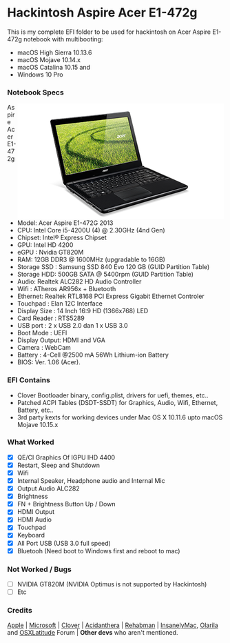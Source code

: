 # Hackintosh Aspire Acer E1-472g
This is my complete EFI folder to be used for hackintosh on Acer Aspire E1-472g notebook with multibooting:
- macOS High Sierra 10.13.6
- macOS Mojave 10.14.x
- macOS Catalina 10.15 and
- Windows 10 Pro

### Notebook Specs
<img src="/IMG/E1-472g.png?raw=true" alt="Acer Aspire E1-472G" align="right">
 
 Aspire Acer E1-472g
 - Model: Acer Aspire E1-472G 2013
 - CPU: Intel Core i5-4200U (4) @ 2.30GHz (4nd Gen)
 - Chipset: Intel® Express Chipset
 - GPU: Intel HD 4200
 - eGPU : Nvidia GT820M
 - RAM: 12GB DDR3 @ 1600MHz (upgradable to 16GB)
 - Storage SSD : Samsung SSD 840 Evo 120 GB (GUID Partition Table)
 - Storage HDD: 500GB SATA @ 5400rpm (GUID Partition Table)
 - Audio: Realtek ALC282 HD Audio Controller
 - Wifi : ATheros AR956x + Bluetooth
 - Ethernet: Realtek RTL8168 PCI Express Gigabit Ethernet Controler
 - Touchpad : Elan 12C Interface
 - Display Size : 14 Inch 16:9 HD (1366x768) LED
 - Card Reader : RTS5289
 - USB port : 2 x USB 2.0 dan 1 x USB 3.0
 - Boot Mode : UEFI
 - Display Output: HDMI and VGA
 - Camera : WebCam
 - Battery : 4-Cell @2500 mA 56Wh Lithium-ion Battery
 - BIOS: Ver. 1.06 (Acer).


### EFI Contains
 - Clover Bootloader binary, config.plist, drivers for uefi, themes, etc..
 - Patched ACPI Tables (DSDT-SSDT) for Graphics, Audio, Wifi, Ethernet, Battery, etc..
 - 3rd party kexts for working devices under Mac OS X 10.11.6 upto macOS Mojave 10.15.x
 
### What Worked
- [x] QE/CI Graphics Of IGPU IHD 4400
- [x] Restart, Sleep and Shutdown
- [x] Wifi
- [x] Internal Speaker, Headphone audio and Internal Mic
- [x] Output Audio ALC282
- [x] Brightness 
- [x] FN + Brightness Button Up / Down
- [x] HDMI Output
- [x] HDMI Audio
- [x] Touchpad
- [x] Keyboard
- [x] All Port USB (USB 3.0 full speed)
- [x] Bluetooh (Need boot to Windows first and reboot to mac)

### Not Worked / Bugs
- [ ] NVIDIA GT820M (NVIDIA Optimus is not supported by Hackintosh)
- [ ] Etc

### Credits
[Apple](https://www.apple.com) | [Microsoft](https://www.microsoft.com/en-us/windows) | [Clover](https://sourceforge.net/projects/cloverefiboot) | [Acidanthera](https://github.com/acidanthera) | [Rehabman](https://github.com/RehabMan/Laptop-DSDT-Patch) | [InsanelyMac](https://www.insanelymac.com/forum), [Olarila](http://olarila.com/forum) and [OSXLatitude](https://osxlatitude.com/forums) Forum | <b>Other devs</b> who aren't mentioned.
